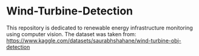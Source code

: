 # Wind-Turbine-Detection
This repository is dedicated to renewable energy infrastructure monitoring using computer vision. The dataset was taken from: https://www.kaggle.com/datasets/saurabhshahane/wind-turbine-obj-detection
